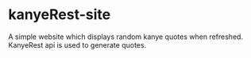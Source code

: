 # kanyeRest-site
A simple website which displays random kanye quotes when refreshed. KanyeRest api is used to generate quotes.
